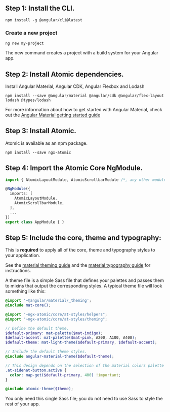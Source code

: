 ## Step 1: Install the CLI.
```
npm install -g @angular/cli@latest
```

### Create a new project
```
ng new my-project
```

The new command creates a project with a build system for your Angular app.

## Step 2: Install Atomic dependencies.
Install Angular Material, Angular CDK, Angular Flexbox and Lodash 
```
npm install --save @angular/material @angular/cdk @angular/flex-layout lodash @types/lodash
```

For more information about how to get started with Angular Material, check out the [Angular Material getting started guide](https://material.angular.io/guide/getting-started)

## Step 3: Install Atomic.
Atomic  is available as an npm package.
```
npm install --save ngx-atomic
```

## Step 4: Import the Atomic Core NgModule.
```typescript
import { AtomicLayoutModule, AtomicScrollbarModule /*, any other modules */ } from 'ngx-atomic/core';

@NgModule({
  imports: [
    AtomicLayoutModule,
    AtomicScrollbarModule,
  ],
  ...
})
export class AppModule { }
```

## Step 5: Include the core, theme and typography:
This is **required** to apply all of the core, theme and typography styles to your application.

See the [material theming guide](https://github.com/angular/material2/blob/master/guides/theming.md) and the 
[material typography guide](https://github.com/angular/material2/blob/master/guides/typography.md) for instructions.

A theme file is a simple Sass file that defines your palettes and passes them to mixins that output the corresponding 
styles. A typical theme file will look something like this:

```scss
@import '~@angular/material/_theming';
@include mat-core();

@import "~ngx-atomic/core/at-styles/helpers";
@import "~ngx-atomic/core/at-styles/theming";

// Define the default theme.
$default-primary: mat-palette($mat-indigo);
$default-accent: mat-palette($mat-pink, A200, A100, A400);
$default-theme: mat-light-theme($default-primary, $default-accent);

// Include the default theme styles.
@include angular-material-theme($default-theme);

// This design depends on the selection of the material colors palette
.at-sidenat-button.active {
  color: map-get($default-primary, 400) !important;
}

@include atomic-theme($theme);

```

You only need this single Sass file; you do not need to use Sass to style the rest of your app.